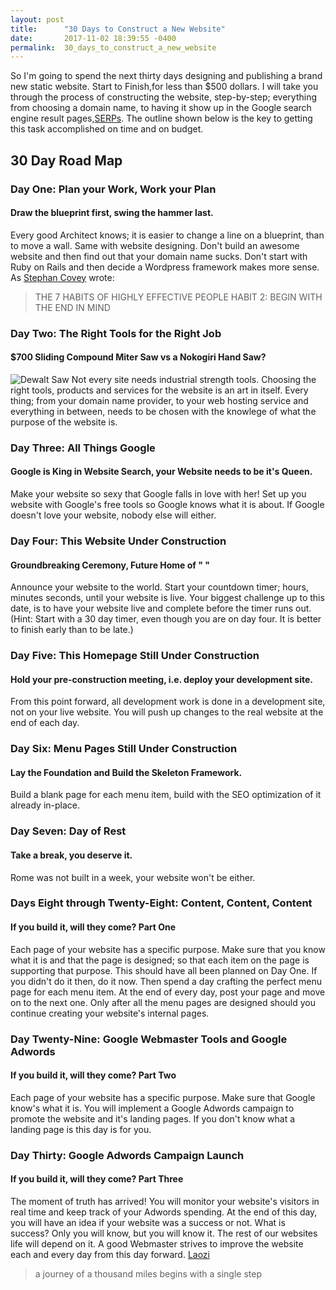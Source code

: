 ```yaml
---
layout: post
title:      "30 Days to Construct a New Website"
date:       2017-11-02 18:39:55 -0400
permalink:  30_days_to_construct_a_new_website
---
```



So I'm going to spend the next thirty days designing and publishing a brand new static website. Start to Finish,for less than $500 dollars. I will take you through the process of constructing the website, step-by-step; everything from choosing a domain name, to having it show up in the Google search engine result pages,[SERPs](http://www.wordstream.com/serp). The outline shown below is the key to getting this task accomplished on time and on budget.

## **30 Day Road Map**
### Day One: Plan your Work, Work your Plan
#### Draw the blueprint first, swing the hammer last.
Every good Architect knows; it is easier to change a line on a blueprint, than to move a wall. Same with website designing. Don't build an awesome website and then find out that your domain name sucks. Don't start with Ruby on Rails and then decide a Wordpress framework makes more sense. As [Stephan Covey](https://www.stephencovey.com/7habits/7habits-habit2.php) wrote:
> THE 7 HABITS OF HIGHLY EFFECTIVE PEOPLE
> HABIT 2: BEGIN WITH THE END IN MIND

### Day Two: The Right Tools for the Right Job 
#### $700 Sliding Compound Miter Saw vs a Nokogiri Hand Saw?
![Dewalt Saw](https://images-na.ssl-images-amazon.com/images/I/5172rOH-l3L._SX425_.jpg)
Not every site needs industrial strength tools. Choosing the right tools, products and services for the website is an art in itself. Every thing; from your domain name provider, to your web hosting service and everything in between, needs to be chosen with the knowlege of what the purpose of the website is.

### Day Three: All Things Google
#### Google is King in Website Search, your Website needs to be it's Queen.
Make your website so sexy that Google falls in love with her! Set up you website with Google's free tools so Google knows what it is about. If Google doesn't love your website, nobody else will either.

### Day Four: This Website Under Construction
#### Groundbreaking Ceremony, Future Home of " "
Announce your website to the world. Start your countdown timer; hours, minutes seconds, until your website is live. Your biggest challenge up to this date, is to have your website live and complete before the timer runs out. (Hint: Start with a 30 day timer, even though you are on day four. It is better to finish early than to be late.)

### Day Five: This Homepage Still Under Construction
#### Hold your pre-construction meeting, i.e. deploy your development site. 
From this point forward, all development work is done in a development site, not on your live website. You will push up changes to the real website at the end of each day.
 
### Day Six: Menu Pages Still Under Construction
#### Lay the Foundation and Build the Skeleton Framework.
Build a blank page for each menu item, build with the SEO optimization of it already in-place.

### Day Seven: Day of Rest
#### Take a break, you deserve it.
Rome was not built in a week, your website won't be either.

### Days Eight through Twenty-Eight: Content, Content, Content
#### If you build it, will they come? Part One
Each page of your website has a specific purpose. Make sure that you know what it is and that the page is designed; so that each item on the page is supporting that purpose. This should have all been planned on Day One. If you didn't do it then, do it now. Then spend a day crafting the perfect menu page for each menu item. At the end of every day, post your page and move on to the next one. Only after all the menu pages are designed should you continue creating your website's internal pages.

### Day Twenty-Nine: Google Webmaster Tools and Google Adwords
#### If you build it, will they come? Part Two
Each page of your website has a specific purpose. Make sure that Google know's what it is. You will implement a Google Adwords campaign to promote the website and it's landing pages. If you don't know what a landing page is this day is for you.

### Day Thirty: Google Adwords Campaign Launch
#### If you build it, will they come? Part Three
The moment of truth has arrived! You will monitor your website's visitors in real time and keep track of your Adwords spending. At the end of this day, you will have an idea if your website was a success or not. What is success? Only you will know, but you will know it. The rest of our websites life will depend on it. A good Webmaster strives to improve the website each and every day from this day forward.
[Laozi](https://en.wiktionary.org/wiki/Laozi#English)
> a journey of a thousand miles begins with a single step

